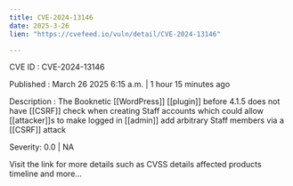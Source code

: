 ```yaml
---
title: CVE-2024-13146
date: 2025-3-26
lien: "https://cvefeed.io/vuln/detail/CVE-2024-13146"

---
```


CVE ID : CVE-2024-13146

Published :  March 26
2025
6:15 a.m. | 1 hour
15 minutes ago

Description : The Booknetic  [[WordPress]] [[plugin]] before 4.1.5 does not have [[CSRF]] check when creating Staff accounts
which could allow [[attacker]]s to make logged in [[admin]] add arbitrary Staff members via a [[CSRF]] attack

Severity: 0.0 | NA

Visit the link for more details
such as CVSS details
affected products
timeline
and more...
